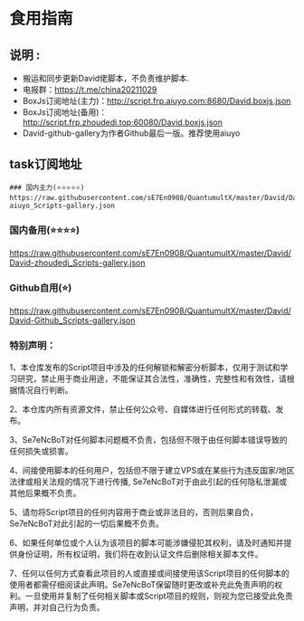 # 食用指南

## 说明 :
* 搬运和同步更新David佬脚本，不负责维护脚本.
* 电报群：https://t.me/china20211029
* BoxJs订阅地址(主力)：http://script.frp.aiuyo.com:8680/David.boxjs.json
* BoxJs订阅地址(备用)：http://script.frp.zhoudedi.top:60080/David.boxjs.json
* David-github-gallery为作者Github最后一版。推荐使用aiuyo
## task订阅地址
    ### 国内主力(⭐️⭐️⭐️⭐️⭐️)
    https://raw.githubusercontent.com/sE7En0908/QuantumultX/master/David/David-aiuyo_Scripts-gallery.json
### 国内备用(⭐️⭐️⭐️⭐️)
https://raw.githubusercontent.com/sE7En0908/QuantumultX/master/David/David-zhoudedi_Scripts-gallery.json
### Github自用(⭐️)
https://raw.githubusercontent.com/sE7En0908/QuantumultX/master/David/David-Github_Scripts-gallery.json


### 特别声明：

1、本仓库发布的Script项目中涉及的任何解锁和解密分析脚本，仅用于测试和学习研究，禁止用于商业用途，不能保证其合法性，准确性，完整性和有效性，请根据情况自行判断。

2、本仓库内所有资源文件，禁止任何公众号、自媒体进行任何形式的转载、发布。

3、Se7eNcBoT对任何脚本问题概不负责，包括但不限于由任何脚本错误导致的任何损失或损害。

4、间接使用脚本的任何用户，包括但不限于建立VPS或在某些行为违反国家/地区法律或相关法规的情况下进行传播, Se7eNcBoT对于由此引起的任何隐私泄漏或其他后果概不负责。

5、请勿将Script项目的任何内容用于商业或非法目的，否则后果自负，Se7eNcBoT对此引起的一切后果概不负责。

6、如果任何单位或个人认为该项目的脚本可能涉嫌侵犯其权利，请及时通知并提供身份证明，所有权证明，我们将在收到认证文件后删除相关脚本文件。

7、任何以任何方式查看此项目的人或直接或间接使用该Script项目的任何脚本的使用者都需仔细阅读此声明。Se7eNcBoT保留随时更改或补充此免责声明的权利。一旦使用并复制了任何相关脚本或Script项目的规则，则视为您已接受此免责声明，并对自己行为负责。
